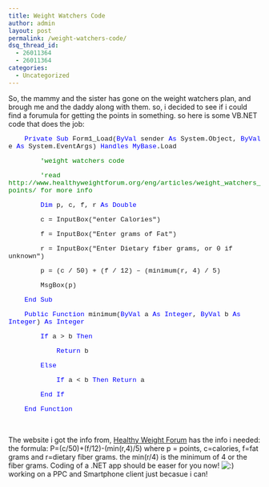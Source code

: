 ```yaml
---
title: Weight Watchers Code
author: admin
layout: post
permalink: /weight-watchers-code/
dsq_thread_id:
  - 26011364
  - 26011364
categories:
  - Uncategorized
---
```

So, the mammy and the sister has gone on the weight watchers plan, and brough me and the daddy along with them. so, i decided to see if i could find a forumula for getting the points in something. so here is some VB.NET code that does the job: 

<p class="MsoNormal" style="text-autospace: none">
  <span style="font-size: 10.0pt; font-family: Courier New">&nbsp;&nbsp;&nbsp; <span style="color:blue">Private</span> <span style="color:blue">Sub</span> Form1_Load(<span style="color:blue">ByVal</span> sender <span style="color:blue">As</span> System.Object, <span style="color:blue">ByVal</span> e <span style="color:blue">As</span> System.EventArgs) <span style="color:blue">Handles</span> <span style="color:blue">MyBase</span>.Load</span>
</p>

<p class="MsoNormal" style="text-autospace: none">
  <span style="font-size: 10.0pt; font-family: Courier New">&nbsp;&nbsp;&nbsp;&nbsp;&nbsp;&nbsp;&nbsp; <span style="color:green">'weight watchers code</span></span>
</p>

<p class="MsoNormal" style="text-autospace: none">
  <span style="font-size: 10.0pt; font-family: Courier New">&nbsp;&nbsp;&nbsp;&nbsp;&nbsp;&nbsp;&nbsp; <span style="color:green">'read http://www.healthyweightforum.org/eng/articles/weight_watchers_points/ for more info</span></span>
</p>

<p class="MsoNormal" style="text-autospace: none">
  <span style="font-size: 10.0pt; font-family: Courier New">&nbsp;&nbsp;&nbsp;&nbsp;&nbsp;&nbsp;&nbsp; <span style="color:blue">Dim</span> p, c, f, r <span style="color:blue">As</span> <span style="color:blue">Double</span></span>
</p>

<p class="MsoNormal" style="text-autospace: none">
  <span style="font-size: 10.0pt; font-family: Courier New">&nbsp;&nbsp;&nbsp;&nbsp;&nbsp;&nbsp;&nbsp; c = InputBox("enter Calories")</span>
</p>

<p class="MsoNormal" style="text-autospace: none">
  <span style="font-size: 10.0pt; font-family: Courier New">&nbsp;&nbsp;&nbsp;&nbsp;&nbsp;&nbsp;&nbsp; f = InputBox("Enter grams of Fat")</span>
</p>

<p class="MsoNormal" style="text-autospace: none">
  <span style="font-size: 10.0pt; font-family: Courier New">&nbsp;&nbsp;&nbsp;&nbsp;&nbsp;&nbsp;&nbsp; r = InputBox("Enter Dietary fiber grams, or 0 if unknown")</span>
</p>

<p class="MsoNormal" style="text-autospace: none">
  <span style="font-size: 10.0pt; font-family: Courier New">&nbsp;&nbsp;&nbsp;&nbsp;&nbsp;&nbsp;&nbsp; p = (c / 50) + (f / 12) &#8211; (minimum(r, 4) / 5)</span>
</p>

<p class="MsoNormal" style="text-autospace: none">
  <span style="font-size: 10.0pt; font-family: Courier New">&nbsp;&nbsp;&nbsp;&nbsp;&nbsp;&nbsp;&nbsp; MsgBox(p)</span>
</p>

<p class="MsoNormal" style="text-autospace: none">
  <span style="font-size: 10.0pt; font-family: Courier New">&nbsp;&nbsp;&nbsp; <span style="color:blue">End</span> <span style="color:blue">Sub</span></span>
</p>

<p class="MsoNormal" style="text-autospace: none">
  <span style="font-size: 10.0pt; font-family: Courier New">&nbsp;&nbsp;&nbsp; <span style="color:blue">Public</span> <span style="color:blue">Function</span> minimum(<span style="color:blue">ByVal</span> a <span style="color:blue">As</span> <span style="color:blue">Integer</span>, <span style="color:blue">ByVal</span> b <span style="color:blue">As</span> <span style="color:blue">Integer</span>) <span style="color:blue">As</span> <span style="color:blue">Integer</span></span>
</p>

<p class="MsoNormal" style="text-autospace: none">
  <span style="font-size: 10.0pt; font-family: Courier New">&nbsp;&nbsp;&nbsp;&nbsp;&nbsp;&nbsp;&nbsp; <span style="color:blue">If</span> a > b <span style="color:blue">Then</span></span>
</p>

<p class="MsoNormal" style="text-autospace: none">
  <span style="font-size: 10.0pt; font-family: Courier New">&nbsp;&nbsp;&nbsp;&nbsp;&nbsp;&nbsp;&nbsp;&nbsp;&nbsp;&nbsp;&nbsp; <span style="color:blue">Return</span> b</span>
</p>

<p class="MsoNormal" style="text-autospace: none">
  <span style="font-size: 10.0pt; font-family: Courier New">&nbsp;&nbsp;&nbsp;&nbsp;&nbsp;&nbsp;&nbsp; <span style="color:blue">Else</span></span>
</p>

<p class="MsoNormal" style="text-autospace: none">
  <span style="font-size: 10.0pt; font-family: Courier New">&nbsp;&nbsp;&nbsp;&nbsp;&nbsp;&nbsp;&nbsp;&nbsp;&nbsp;&nbsp;&nbsp; <span style="color:blue">If</span> a < b <span style="color:blue">Then</span> <span style="color:blue">Return</span> a</span>
</p>

<p class="MsoNormal" style="text-autospace: none">
  <span style="font-size: 10.0pt; font-family: Courier New">&nbsp;&nbsp;&nbsp;&nbsp;&nbsp;&nbsp;&nbsp; <span style="color:blue">End</span> <span style="color:blue">If</span></span>
</p>

<p class="MsoNormal">
  <span style="font-size: 10.0pt; font-family: Courier New">&nbsp;&nbsp;&nbsp; <span style="color:blue">End</span> <span style="color:blue">Function</span></span>
</p>

&nbsp;

The website i got the info from, [Healthy Weight Forum][1] has the info i needed: the formula: P=(c/50)+(f/12)-(min(r,4)/5) where p = points, c=calories, f=fat grams and r=dietary fiber grams. the min(r/4) is the minimum of 4 or the fiber grams. Coding of a .NET app should be easer for you now! <img src="http://blog.lotas-smartman.net/wp-includes/images/smilies/icon_smile.gif" alt=":)" class="wp-smiley" /> working on a PPC and Smartphone client just becasue i can!

 [1]: http://www.healthyweightforum.org/eng/articles/weight_watchers_points/
